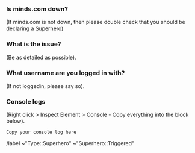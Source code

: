 <!---
Please read this!

A Superhero should only be declared for critical site outages or issues. Please read https://developers.minds.com/docs/handbook/how-we-work/superhero before creating an issue.

Issues created using this template automatically page on call developers.

The Superhero board can be found at https://gitlab.com/groups/minds/-/boards/1388364?&label_name[]=Type%3A%3ASuperhero.
--->

### Is minds.com down?

(If minds.com is not down, then please double check that you should be declaring a Superhero)

### What is the issue?

(Be as detailed as possible).

### What username are you logged in with?

(If not loggedin, please say so).

### Console logs

(Right click > Inspect Element > Console - Copy everything into the block below).

```
Copy your console log here
```

/label ~"Type::Superhero" ~"Superhero::Triggered"
